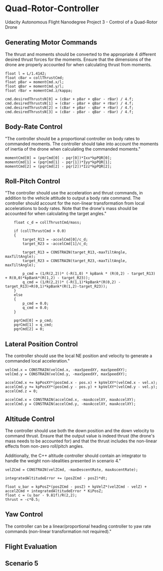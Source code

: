 # Quad-Rotor-Controller
Udacity Autonomous Flight Nanodegree Project 3 - Control of a Quad-Rotor Drone

## Generating Motor Commands

The thrust and moments should be converted to the appropriate 4 different desired thrust forces for the moments. Ensure that the dimensions of the drone are properly accounted for when calculating thrust from moments.

```
float l = L/1.4142;
float cBar = collThrustCmd;
float pBar = momentCmd.x/l;
float qBar = momentCmd.y/l;
float rBar = momentCmd.z/kappa;
```

```
cmd.desiredThrustsN[0] = (cBar + pBar + qBar - rBar) / 4.f;
cmd.desiredThrustsN[1] = (cBar - pBar + qBar + rBar) / 4.f;
cmd.desiredThrustsN[2] = (cBar + pBar - qBar + rBar) / 4.f;
cmd.desiredThrustsN[3] = (cBar - pBar - qBar - rBar) / 4.f;
```


## Body-Rate Control

"The controller should be a proportional controller on body rates to commanded moments. The controller should take into account the moments of inertia of the drone when calculating the commanded moments."

```
momentCmd[0] = (pqrCmd[0] - pqr[0])*Ixx*kpPQR[0];
momentCmd[1] = (pqrCmd[1] - pqr[1])*Iyy*kpPQR[1];
momentCmd[2] = (pqrCmd[2] - pqr[2])*Izz*kpPQR[2];
```


## Roll-Pitch Control

"The controller should use the acceleration and thrust commands, in addition to the vehicle attitude to output a body rate command. The controller should account for the non-linear transformation from local accelerations to body rates. Note that the drone's mass should be accounted for when calculating the target angles."

```
    float c_d = collThrustCmd/mass;
``` 

```
    if (collThrustCmd > 0.0)
    {
        target_R13 = -accelCmd[0]/c_d;
        target_R23 = -accelCmd[1]/c_d;
        
        target_R13 = CONSTRAIN(target_R13,-maxTiltAngle, maxTiltAngle);
        target_R23 = CONSTRAIN(target_R23,-maxTiltAngle, maxTiltAngle);
        
        p_cmd = (1/R(2,2))* (-R(1,0) * kpBank * (R(0,2) - target_R13) + R(0,0)*kpBank*(R(1,2) - target_R23));        
        q_cmd = (1/R(2,2))* (-R(1,1)*kpBank*(R(0,2) - target_R13)+R(0,1)*kpBank*(R(1,2)-target_R23));
    }
    else
    {
        p_cmd = 0.0;
        q_cmd = 0.0;
    }
    
    pqrCmd[0] = p_cmd;
    pqrCmd[1] = q_cmd;
    pqrCmd[2] = 0;
```

## Lateral Position Control

The controller should use the local NE position and velocity to generate a commanded local acceleration."

```
velCmd.x = CONSTRAIN(velCmd.x, -maxSpeedXY, maxSpeedXY);
velCmd.y = CONSTRAIN(velCmd.y, -maxSpeedXY, maxSpeedXY);
    
accelCmd.x += kpPosXY*(posCmd.x - pos.x) + kpVelXY*(velCmd.x - vel.x);
accelCmd.y += kpPosXY*(posCmd.y - pos.y) + kpVelXY*(velCmd.y - vel.y);
accelCmd.z = 0;
    
accelCmd.x = CONSTRAIN(accelCmd.x, -maxAccelXY, maxAccelXY);
accelCmd.y = CONSTRAIN(accelCmd.y, -maxAccelXY, maxAccelXY);
```

## Altitude Control

The controller should use both the down position and the down velocity to command thrust. Ensure that the output value is indeed thrust (the drone's mass needs to be accounted for) and that the thrust includes the non-linear effects from non-zero roll/pitch angles.

Additionally, the C++ altitude controller should contain an integrator to handle the weight non-idealities presented in scenario 4."

```
velZCmd = CONSTRAIN(velZCmd, -maxDescentRate, maxAscentRate);
    
integratedAltitudeError += (posZCmd - posZ)*dt;
    
float u_bar = kpPosZ*(posZCmd - posZ) + kpVelZ*(velZCmd - velZ) + accelZCmd + integratedAltitudeError * KiPosZ;
float c = (u_bar - 9.81f)/R(2,2);
thrust = -c*0.5;
```

## Yaw Control

The controller can be a linear/proportional heading controller to yaw rate commands (non-linear transformation not required)."

## Flight Evaluation


## Scenario 5
